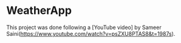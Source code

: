 # WeatherApp

This project was done following a [YouTube video] by Sameer Saini(https://www.youtube.com/watch?v=psZXU8PTAS8&t=1987s).



